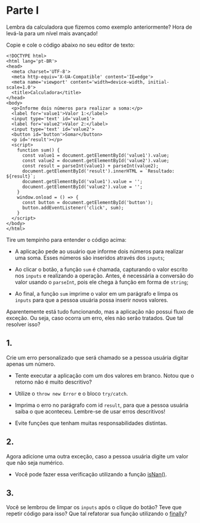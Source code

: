 # Parte I

Lembra da calculadora que fizemos como exemplo anteriormente? Hora de levá-la para um nível mais avançado!

Copie e cole o código abaixo no seu editor de texto:

    <!DOCTYPE html>
    <html lang='pt-BR'>
    <head>
      <meta charset='UTF-8'>
      <meta http-equiv='X-UA-Compatible' content='IE=edge'>
      <meta name='viewport' content='width=device-width, initial-scale=1.0'>
      <title>Calculadora</title>
    </head>
    <body>
      <p>Informe dois números para realizar a soma:</p>
      <label for='value1'>Valor 1:</label>
      <input type='text' id='value1'>
      <label for='value2'>Valor 2:</label>
      <input type='text' id='value2'>
      <button id='button'>Somar</button>
      <p id='result'></p>
      <script>
        function sum() {
          const value1 = document.getElementById('value1').value;
          const value2 = document.getElementById('value2').value;
          const result = parseInt(value1) + parseInt(value2);
          document.getElementById('result').innerHTML = `Resultado: ${result}`;
          document.getElementById('value1').value = '';
          document.getElementById('value2').value = '';
        }
        window.onload = () => {
          const button = document.getElementById('button');
          button.addEventListener('click', sum);
        }
      </script>
    </body>
    </html>

Tire um tempinho para entender o código acima:

*   A aplicação pede ao usuário que informe dois números para realizar uma soma. Esses números são inseridos através dos `inputs`;
    
*   Ao clicar o botão, a função `sum` é chamada, capturando o valor escrito nos `inputs` e realizando a operação. Antes, é necessária a conversão do valor usando o `parseInt`, pois ele chega à função em forma de `string`;
    
*   Ao final, a função `sum` imprime o valor em um parágrafo e limpa os `inputs` para que a pessoa usuária possa inserir novos valores.
    

Aparentemente está tudo funcionando, mas a aplicação não possui fluxo de exceção. Ou seja, caso ocorra um erro, eles não serão tratados. Que tal resolver isso?

## 1.
Crie um erro personalizado que será chamado se a pessoa usuária digitar apenas um número.

*   Tente executar a aplicação com um dos valores em branco. Notou que o retorno não é muito descritivo?
    
*   Utilize o `throw new Error` e o bloco `try/catch`.
    
*   Imprima o erro no parágrafo com id `result`, para que a pessoa usuária saiba o que aconteceu. Lembre-se de usar erros descritivos!
    
*   Evite funções que tenham muitas responsabilidades distintas.

## 2.
Agora adicione uma outra exceção, caso a pessoa usuária digite um valor que não seja numérico.

*   Você pode fazer essa verificação utilizando a função [isNan()](https://developer.mozilla.org/pt-BR/docs/Web/JavaScript/Reference/Global_Objects/isNaN).

## 3.
Você se lembrou de limpar os `inputs` após o clique do botão? Teve que repetir código para isso? Que tal refatorar sua função utilizando o [finally](https://developer.mozilla.org/pt-BR/docs/Web/JavaScript/Reference/Statements/try...catch#the_finally_clause)?